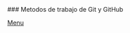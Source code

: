 <script src="https://kit.fontawesome.com/9b21360d5e.js" crossorigin="anonymous"></script>
<link rel="stylesheet" href="style.css">
### Metodos de trabajo de Git y GitHub 
<i class="fas fa-atom " style="color:red"></i>

<i class="fas fa-jedi fa-9x" style="color:black"></i>





















[Menu](index.md)